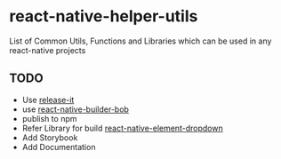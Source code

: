 # react-native-helper-utils

List of Common Utils, Functions and Libraries which can be used in any react-native projects

## TODO

- Use [release-it](https://github.com/release-it/release-it)
- use [react-native-builder-bob](https://github.com/callstack/react-native-builder-bob)
- publish to npm
- Refer Library for build [react-native-element-dropdown](https://github.com/hoaphantn7604/react-native-element-dropdown)
- Add Storybook
- Add Documentation
